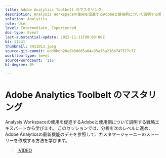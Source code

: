```yaml
---
title: Adobe Analytics Toolbelt のマスタリング
description: Analysis Workspaceの使用を促進するAdobeと使用例について説明する戦略エキスパートから学びます。 このセッションでは、分析を次のレベルに進め、Adobe Analyticsの最新機能のデモを参照して、カスタマージャーニーのストーリーを作成する方法を学びます。
solution: Analytics
role: User
level: Intermediate, Experienced
doc-type: Event
last-substantial-update: 2022-11-11T00:00:00Z
kt: 11441
thumbnail: 3411013.jpeg
source-git-commit: edd0bdb28a9b3d065a64a95af6a216b747577c77
workflow-type: tm+mt
source-wordcount: '116'
ht-degree: 0%

---
```


# Adobe Analytics Toolbelt のマスタリング

Analysis Workspaceの使用を促進するAdobeと使用例について説明する戦略エキスパートから学びます。 このセッションでは、分析を次のレベルに進め、Adobe Analyticsの最新機能のデモを参照して、カスタマージャーニーのストーリーを作成する方法を学びます。

>[!VIDEO](https://video.tv.adobe.com/v/3411013/?quality=12&learn=on)
